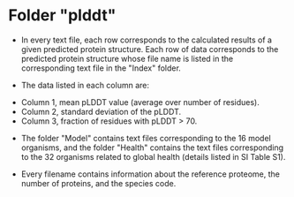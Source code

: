 # Folder "plddt"

* In every text file, each row corresponds to the calculated results of a given predicted protein structure. Each row of data corresponds to the predicted protein structure whose file name is listed in the corresponding text file in the "Index" folder.

* The data listed in each column are:
- Column 1, mean pLDDT value (average over number of residues).
- Column 2, standard deviation of the pLDDT.
- Column 3, fraction of residues with pLDDT > 70.

* The folder "Model" contains text files corresponding to the 16 model organisms, and the folder "Health" contains the text files corresponding to the 32 organisms related to global health (details listed in SI Table S1).

* Every filename contains information about the reference proteome, the number of proteins, and the species code.
